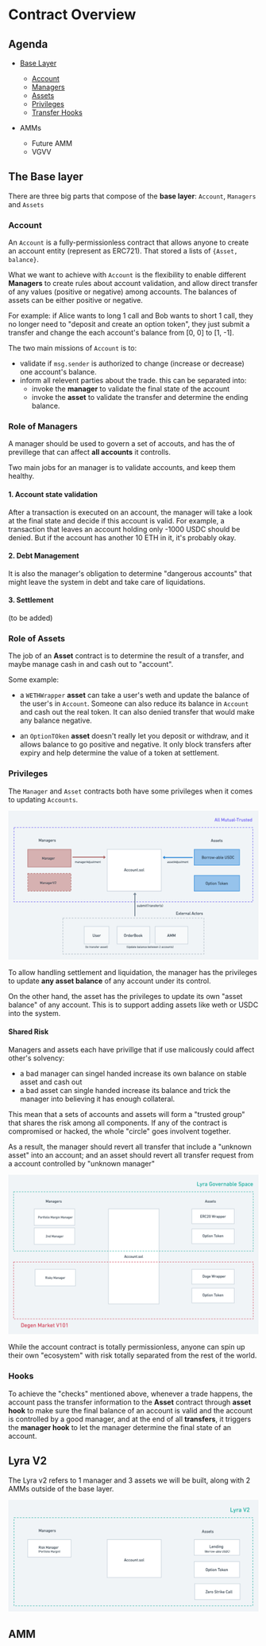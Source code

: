 # Contract Overview

## Agenda

* [Base Layer](#the-base-layer)
  * [Account](#account)  
  * [Managers](#role-of-managers)
  * [Assets](#role-of-assets)
  * [Privileges](#privileges)
  * [Transfer Hooks](#hooks)

* AMMs
  * Future AMM
  * VGVV

## The Base layer

There are three big parts that compose of the **base layer**: `Account`, `Managers` and `Assets`

### Account

An `Account` is a fully-permissionless contract that allows anyone to create an account entity (represent as ERC721). That stored a lists of `{Asset, balance}`.

What we want to achieve with `Account` is the flexibility to enable different **Managers** to create rules about account validation, and allow direct transfer of any values (positive or negative) among accounts. The balances of assets can be either positive or negative.

For example: if Alice wants to long 1 call and Bob wants to short 1 call, they no longer need to "deposit and create an option token", they just submit a transfer and change the each account's balance from [0, 0] to [1, -1].

The two main missions of `Account` is to:

* validate if `msg.sender` is authorized to change (increase or decrease) one account's balance.
* inform all relevent parties about the trade. this can be separated into:
  * invoke the **manager** to validate the final state of the account
  * invoke the **asset** to validate the transfer and determine the ending balance.
  
### Role of **Managers**

A manager should be used to govern a set of accouts, and has the of previllege that can affect **all accounts** it controlls.

Two main jobs for an manager is to validate accounts, and keep them healthy.

#### 1. Account state validation

After a transaction is executed on an account, the manager will take a look at the final state and decide if this account is valid. For example, a transaction that leaves an account holding only -1000 USDC should be denied. But if the account has another 10 ETH in it, it's probably okay. 

#### 2. Debt Management

It is also the manager's obligation to determine "dangerous accounts" that might leave the system in debt and take care of liquidations.

#### 3. Settlement

(to be added)

### Role of **Assets**

The job of an **Asset** contract is to determine the result of a transfer, and maybe manage cash in and cash out to "account".

Some example:

* a `WETHWrapper` **asset** can take a user's weth and update the balance of the user's in `Account`. Someone can also reduce its balance in `Account` and cash out the real token. It can also denied transfer that would make any balance negative.

* an `OptionTOken` **asset** doesn't really let you deposit or withdraw, and it allows balance to go positive and negative. It only block transfers after expiry and help determine the value of a token at settlement.

### Privileges

The `Manager` and `Asset` contracts both have some privileges when it comes to updating `Accounts`.

![adjustment-flow](./imgs/account/adjustment-flow.png)

To allow handling settlement and liquidation, the manager has the privileges to update **any asset balance** of any account under its control.

On the other hand, the asset has the privileges to update its own "asset balance" of any account. This is to support adding assets like weth or USDC into the system.

#### Shared Risk 

Managers and assets each have privillge that if use malicously could affect other's solvency: 

* a bad manager can singel handed increase its own balance on stable asset and cash out
* a bad asset can single handed increase its balance and trick the manager into believing it has enough collateral.

This mean that a sets of accounts and assets will form a "trusted group" that shares the risk among all components. If any of the contract is compromised or hacked, the whole "circle" goes involvent together.

As a result, the manager should revert all transfer that include a "unknown asset" into an account; and an asset should revert all transfer request from a account controlled by "unknown manager"

![account-permission](./imgs/account/account-permissions.png)

While the account contract is totally permissionless, anyone can spin up their own "ecosystem" with risk totally separated from the rest of the world.

### Hooks

To achieve the "checks" mentioned above, whenever a trade happens, the account pass the transfer information to the **Asset** contract through **asset hook** to make sure the final balance of an account is valid and the account is controlled by a good manager, and at the end of all **transfers**, it triggers the **manager hook** to let the manager determine the final state of an account.

## Lyra V2

The Lyra v2 refers to 1 manager and 3 assets we will be built, along with 2 AMMs outside of the base layer.

![](./imgs/account/v2-scope.png)

## AMM